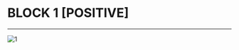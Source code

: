 # BLOCK 1 [POSITIVE]
___
![1](https://user-images.githubusercontent.com/122685448/231304028-90dd836f-eb4c-4f45-a32a-043dd8d3dc13.gif)
